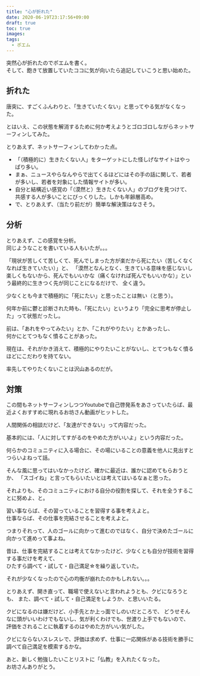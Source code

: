 ```yaml
---
title: "心が折れた"
date: 2020-06-19T23:17:56+09:00
draft: true
toc: true
images:
tags: 
  - ポエム
---
```


突然心が折れたのでポエムを書く。  
そして、飽きて放置していたココに気が向いたら追記していこうと思い始めた。

## 折れた

唐突に、すごくふんわりと、「生きていたくない」と思ってやる気がなくなった。

とはいえ、この状態を解消するために何か考えようとゴロゴロしながらネットサーフィンしてみた。

とりあえず、ネットサーフィンしてわかった点。

* 「（積極的に）生きたくない人」をターゲットにした怪しげなサイトはやっぱり多い。
* まぁ、ニュースやらなんやらで出てくるほどにはその手の話に関して、若者が多いし、若者を対象にした情報サイトが多い。
* 自分と結構近い感覚の「（漠然と）生きたくない人」のブログを見つけて、共感する人が多いことにびっくりした。しかも年齢層高め。
* で、とりあえず、（当たり前だが）簡単な解決策はなさそう。

## 分析

とりあえず、この感覚を分析。  
同じようなことを書いている人もいたが。。。

「現状が苦しくて苦しくて、死んでしまった方が楽だから死にたい（苦しくなくなれば生きていたい）」と、
「漠然となんとなく、生きている意味を感じないし楽しくもないから、死んでもいいかな（痛くなければ死んでもいいかな）」という最終的に生きつく先が同じことになるだけで、
全く違う。

少なくとも今まで積極的に「死にたい」と思ったことは無い（と思う）。

何年か前に鬱と診断された時も、「死にたい」というより「完全に思考が停止した」って状態だったし。

前は、「あれをやってみたい」とか、「これがやりたい」とかあったし、  
何かにとてつもなく憤ることがあった。

現在は、それがかき消えて、積極的にやりたいことがないし、とてつもなく憤るほどにこだわりを持てない。

率先してやりたくないことは沢山あるのだが。

## 対策

この間もネットサーフィンしつつYoutubeで自己啓発系をあさっていたらば、最近よくおすすめに現れるお坊さん動画がヒットした。

人間関係の相談だけど、「友達ができない」って内容だった。

基本的には、「人に対してすがるのをやめた方がいいよ」という内容だった。

何らかのコミュニティに入る場合に、その場にいることの意義を他人に見出すとつらいよねって話。

そんな風に思ってはいなかったけど、確かに最近は、誰かに認めてもらおうとか、
「スゴイね」と言ってもらいたいとは考えてはいるなぁと思った。

それよりも、そのコミュニティにおける自分の役割を探して、それを全うすることに努めよ、と。

習い事ならば、その習っていることを習得する事を考えよと。  
仕事ならば、その仕事を完結させることを考えよと。

つまりそれって、人のゴールに向かって進むのではなく、自分で決めたゴールに向かって進めって事よね。

昔は、仕事を完結することは考えてなかったけど、少なくとも自分が技術を習得する事だけを考えて、  
ひたすら調べて・試して・自己満足☆を繰り返していた。

それが少なくなったので心の均衡が崩れたのかもしれない。。。

とりあえず、開き直って、職場で使えないと言われようとも、クビになろうとも、
また、調べて・試して・自己満足をしようか、と思いいたる。

クビになるのは嫌だけど、小手先とか上っ面でしのいだところで、
どうせそんなに頭がいいわけでもないし、気が利くわけでも、世渡り上手でもないので、
評価をされることに執着するのはやめた方がいい気がした。

クビにならないスレスレで、評価は求めず、仕事に一応関係がある技術を勝手に調べて自己満足を模索するかな。

あと、新しく勉強したいことリストに「仏教」を入れたくなった。  
お坊さんありがとう。
